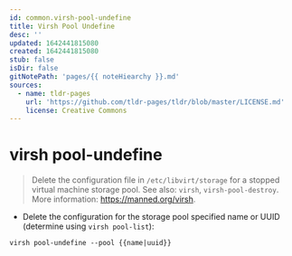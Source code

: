 ```yaml
---
id: common.virsh-pool-undefine
title: Virsh Pool Undefine
desc: ''
updated: 1642441815080
created: 1642441815080
stub: false
isDir: false
gitNotePath: 'pages/{{ noteHiearchy }}.md'
sources:
  - name: tldr-pages
    url: 'https://github.com/tldr-pages/tldr/blob/master/LICENSE.md'
    license: Creative Commons
---
```

# virsh pool-undefine

> Delete the configuration file in `/etc/libvirt/storage` for a stopped virtual machine storage pool.
> See also: `virsh`, `virsh-pool-destroy`.
> More information: <https://manned.org/virsh>.

- Delete the configuration for the storage pool specified name or UUID (determine using `virsh pool-list`):

`virsh pool-undefine --pool {{name|uuid}}`

